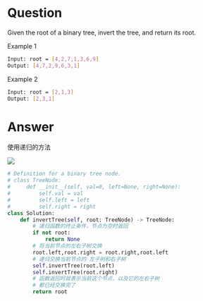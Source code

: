 
# Question
Given the root of a binary tree, invert the tree, and return its root.

Example 1
```bash
Input: root = [4,2,7,1,3,6,9]
Output: [4,7,2,9,6,3,1]
```

Example 2
```bash
Input: root = [2,1,3]
Output: [2,3,1]
```

# Answer
使用递归的方法

![](https://pic.leetcode-cn.com/0f91f7cbf5740de86e881eb7427c6c3993f4eca3624ca275d71e21c5e3e2c550-226_2.gif)
```python
# Definition for a binary tree node.
# class TreeNode:
#     def __init__(self, val=0, left=None, right=None):
#         self.val = val
#         self.left = left
#         self.right = right
class Solution:
    def invertTree(self, root: TreeNode) -> TreeNode:
        # 递归函数的终止条件，节点为空时返回
	    if not root:
		    return None
		# 将当前节点的左右子树交换
	    root.left,root.right = root.right,root.left
		# 递归交换当前节点的 左子树和右子树
	    self.invertTree(root.left)
	    self.invertTree(root.right)
		# 函数返回时就表示当前这个节点，以及它的左右子树
		# 都已经交换完了		
	    return root
```
